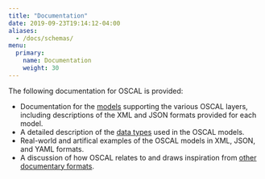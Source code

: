 ```yaml
---
title: "Documentation"
date: 2019-09-23T19:14:12-04:00
aliases:
  - /docs/schemas/
menu:
  primary:
    name: Documentation
    weight: 30
---
```


The following documentation for OSCAL is provided:

- Documentation for the [models](schema/) supporting the various OSCAL layers, including descriptions of the XML and JSON formats provided for each model.
- A detailed description of the [data types](schema/datatypes/) used in the OSCAL models.
- Real-world and artifical examples of the OSCAL models in XML, JSON, and YAML formats.
- A discussion of how OSCAL relates to and draws inspiration from [other documentary formats](relations-to-other/).
